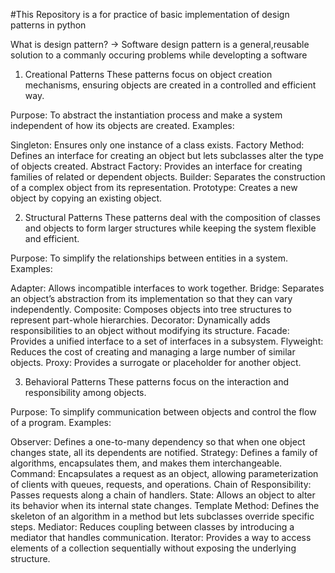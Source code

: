 #This Repository is a for practice of basic implementation of design patterns in python

What is design pattern?
-> Software design pattern is a general,reusable solution to a commanly occuring problems while developting a software


1. Creational Patterns
These patterns focus on object creation mechanisms, ensuring objects are created in a controlled and efficient way.

Purpose: To abstract the instantiation process and make a system independent of how its objects are created.
Examples:

Singleton: Ensures only one instance of a class exists.
Factory Method: Defines an interface for creating an object but lets subclasses alter the type of objects created.
Abstract Factory: Provides an interface for creating families of related or dependent objects.
Builder: Separates the construction of a complex object from its representation.
Prototype: Creates a new object by copying an existing object.



2. Structural Patterns
These patterns deal with the composition of classes and objects to form larger structures while keeping the system flexible and efficient.

Purpose: To simplify the relationships between entities in a system.
Examples:

Adapter: Allows incompatible interfaces to work together.
Bridge: Separates an object’s abstraction from its implementation so that they can vary independently.
Composite: Composes objects into tree structures to represent part-whole hierarchies.
Decorator: Dynamically adds responsibilities to an object without modifying its structure.
Facade: Provides a unified interface to a set of interfaces in a subsystem.
Flyweight: Reduces the cost of creating and managing a large number of similar objects.
Proxy: Provides a surrogate or placeholder for another object.



3. Behavioral Patterns
These patterns focus on the interaction and responsibility among objects.

Purpose: To simplify communication between objects and control the flow of a program.
Examples:

Observer: Defines a one-to-many dependency so that when one object changes state, all its dependents are notified.
Strategy: Defines a family of algorithms, encapsulates them, and makes them interchangeable.
Command: Encapsulates a request as an object, allowing parameterization of clients with queues, requests, and operations.
Chain of Responsibility: Passes requests along a chain of handlers.
State: Allows an object to alter its behavior when its internal state changes.
Template Method: Defines the skeleton of an algorithm in a method but lets subclasses override specific steps.
Mediator: Reduces coupling between classes by introducing a mediator that handles communication.
Iterator: Provides a way to access elements of a collection sequentially without exposing the underlying structure.